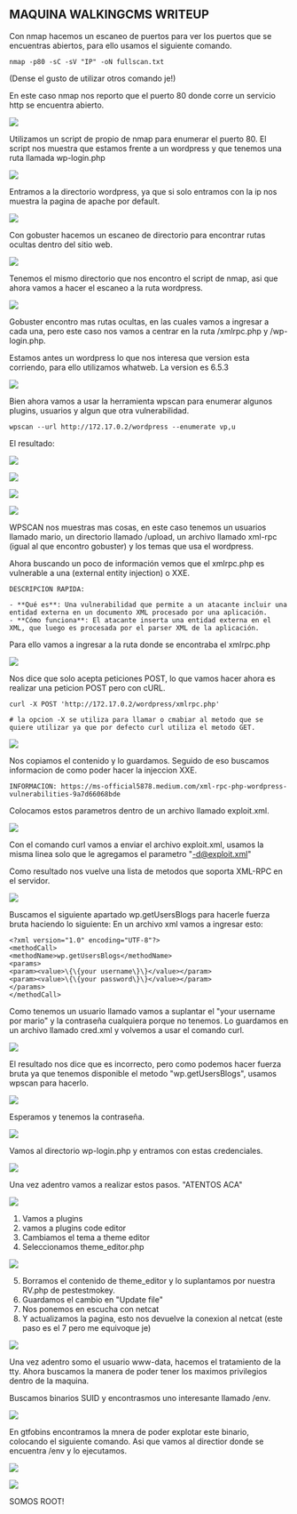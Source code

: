 ## MAQUINA WALKINGCMS WRITEUP 

Con nmap hacemos un escaneo de puertos para ver los puertos que se encuentras abiertos, para ello usamos el siguiente comando.

````console
nmap -p80 -sC -sV "IP" -oN fullscan.txt
````
(Dense el gusto de utilizar otros comando je!)

En este caso nmap nos reporto que el puerto 80 donde corre un servicio http se encuentra abierto.

![](https://github.com/Qu0kk4/Quokk4/blob/main/HackMyVm/image/Screenshot%202024-05-22%20191524.png)

Utilizamos un script de propio de nmap para enumerar el puerto 80. El script nos muestra que estamos frente a un wordpress y que tenemos una ruta llamada wp-login.php

![](https://github.com/Qu0kk4/Quokk4/blob/main/HackMyVm/image/Screenshot%202024-05-22%20191531.png)

Entramos a la directorio wordpress, ya que si solo entramos con la ip nos muestra la pagina de apache por default.

![](https://github.com/Qu0kk4/Quokk4/blob/main/HackMyVm/image/Screenshot%202024-05-22%20191705.png)

Con gobuster hacemos un escaneo de directorio para encontrar rutas ocultas dentro del sitio web.

![](https://github.com/Qu0kk4/Quokk4/blob/main/HackMyVm/image/Screenshot%202024-05-22%20192223.png)

Tenemos el mismo directorio que nos encontro el script de nmap, asi que ahora vamos a hacer el escaneo a la ruta wordpress.

![](https://github.com/Qu0kk4/Quokk4/blob/main/HackMyVm/image/Screenshot%202024-05-22%20192701.png)

Gobuster encontro mas rutas ocultas, en las cuales vamos a ingresar a cada una, pero este caso nos vamos a centrar en la ruta /xmlrpc.php y /wp-login.php.

Estamos antes un wordpress lo que nos interesa que version esta corriendo, para ello utilizamos whatweb.
La version es 6.5.3

![](https://github.com/Qu0kk4/Quokk4/blob/main/HackMyVm/image/Screenshot%202024-05-22%20192315.png)

Bien ahora vamos a usar la herramienta wpscan para enumerar algunos plugins, usuarios y algun que otra vulnerabilidad.

````console
wpscan --url http://172.17.0.2/wordpress --enumerate vp,u
````
El resultado:

![](https://github.com/Qu0kk4/Quokk4/blob/main/HackMyVm/image/Screenshot%202024-05-22%20193519.png)

![](https://github.com/Qu0kk4/Quokk4/blob/main/HackMyVm/image/Screenshot%202024-05-22%20193626.png)

![](https://github.com/Qu0kk4/Quokk4/blob/main/HackMyVm/image/Screenshot%202024-05-22%20193638.png)

![](https://github.com/Qu0kk4/Quokk4/blob/main/HackMyVm/image/Screenshot%202024-05-22%20193649.png)

WPSCAN nos muestras mas cosas, en este caso tenemos un usuarios llamado mario, un directorio llamado /upload, un archivo llamado xml-rpc (igual al que encontro gobuster) y los temas que usa el wordpress.

Ahora buscando un poco de información vemos que el xmlrpc.php es vulnerable a una (external entity injection) o XXE. 

````console
DESCRIPCION RAPIDA:

- **Qué es**: Una vulnerabilidad que permite a un atacante incluir una entidad externa en un documento XML procesado por una aplicación.
- **Cómo funciona**: El atacante inserta una entidad externa en el XML, que luego es procesada por el parser XML de la aplicación.
````
Para ello vamos a ingresar a la ruta donde se encontraba el xmlrpc.php

![](https://github.com/Qu0kk4/Quokk4/blob/main/HackMyVm/image/Screenshot%202024-05-22%20194100.png)

Nos dice que solo acepta  peticiones  POST, lo que vamos hacer ahora es realizar una peticion POST pero con cURL.

````console
curl -X POST 'http://172.17.0.2/wordpress/xmlrpc.php'

# la opcion -X se utiliza para llamar o cmabiar al metodo que se quiere utilizar ya que por defecto curl utiliza el metodo GET.
````

![](https://github.com/Qu0kk4/Quokk4/blob/main/HackMyVm/image/Screenshot%202024-05-22%20194048.png)

Nos copiamos el contenido y lo guardamos. Seguido de eso buscamos informacion de como poder hacer la injeccion XXE.

````console
INFORMACION: https://ms-official5878.medium.com/xml-rpc-php-wordpress-vulnerabilities-9a7d66068bde
````
Colocamos estos parametros dentro de un archivo llamado exploit.xml.

![](https://github.com/Qu0kk4/Quokk4/blob/main/HackMyVm/image/Screenshot%202024-05-22%20201648.png)

Con el comando curl vamos a enviar el archivo exploit.xml, usamos la misma linea solo que le agregamos el parametro "-d@exploit.xml"

Como resultado nos vuelve una lista de metodos que soporta XML-RPC en el servidor.

![](https://github.com/Qu0kk4/Quokk4/blob/main/HackMyVm/image/Screenshot%202024-05-22%20201825.png)

Buscamos el siguiente apartado wp.getUsersBlogs para hacerle fuerza bruta haciendo lo siguiente:
En un archivo xml vamos a ingresar esto:

````console
<?xml version="1.0" encoding="UTF-8"?>
<methodCall> 
<methodName>wp.getUsersBlogs</methodName> 
<params> 
<param><value>\{\{your username\}\}</value></param> 
<param><value>\{\{your password\}\}</value></param> 
</params> 
</methodCall>
````

Como tenemos un usuario llamado vamos a suplantar el "your username por mario" y la contraseña cualquiera porque no tenemos.
Lo guardamos en un archivo llamado cred.xml y volvemos a usar el comando curl.

![](https://github.com/Qu0kk4/Quokk4/blob/main/HackMyVm/image/Screenshot%202024-05-22%20203610.png)

El resultado nos dice que es incorrecto, pero como podemos hacer fuerza bruta ya que tenemos disponible el metodo "wp.getUsersBlogs", usamos wpscan para hacerlo.

![](https://github.com/Qu0kk4/Quokk4/blob/main/HackMyVm/image/Screenshot%202024-05-22%20204027.png)

Esperamos y tenemos la contraseña.

![](https://github.com/Qu0kk4/Quokk4/blob/main/HackMyVm/image/Screenshot%202024-05-22%20204044.png)

Vamos al directorio wp-login.php y entramos con estas credenciales.

![](https://github.com/Qu0kk4/Quokk4/blob/main/HackMyVm/image/Screenshot%202024-05-22%20204122.png)

Una vez adentro vamos a realizar estos pasos. "ATENTOS ACA"

![](https://github.com/Qu0kk4/Quokk4/blob/main/HackMyVm/image/Screenshot%202024-05-22%20211147.png)

1) Vamos a plugins
2) vamos a plugins code editor
3) Cambiamos el tema a theme editor
4) Seleccionamos theme_editor.php

![](https://github.com/Qu0kk4/Quokk4/blob/main/HackMyVm/image/Screenshot%202024-05-22%20211237.png)

5) Borramos el contenido de theme_editor y lo suplantamos por nuestra RV.php de pestestmokey.
6) Guardamos el cambio en "Update file"
7) Nos ponemos en escucha con netcat
8) Y actualizamos la pagina, esto nos devuelve la conexion al netcat (este paso es el 7 pero me equivoque je)

![](https://github.com/Qu0kk4/Quokk4/blob/main/HackMyVm/image/Screenshot%202024-05-22%20211311.png)

Una vez adentro somo el usuario www-data, hacemos el tratamiento de la tty. Ahora buscamos la manera de poder tener los maximos privilegios dentro de la maquina.

Buscamos binarios SUID y encontrasmos uno interesante llamado /env.

![](https://github.com/Qu0kk4/Quokk4/blob/main/HackMyVm/image/Screenshot%202024-05-23%20121549.png)

En gtfobins encontramos la mnera de poder explotar este binario, colocando el siguiente comando.
Asi que vamos al directior donde se encuentra /env y lo ejecutamos.

![](https://github.com/Qu0kk4/Quokk4/blob/main/HackMyVm/image/Screenshot%202024-05-23%20121611.png)

![](https://github.com/Qu0kk4/Quokk4/blob/main/HackMyVm/image/Screenshot%202024-05-22%20212404.png)

SOMOS ROOT!




